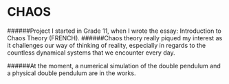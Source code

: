 # CHAOS

######Project I started in Grade 11, when I wrote the essay: Introduction to Chaos Theory (FRENCH).
######Chaos theory really piqued my interest as it challenges our way of thinking of reality, especially in regards to the countless dynamical systems that we encounter every day.

######At the moment, a numerical simulation of the double pendulum and a physical double pendulum are in the works.
